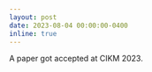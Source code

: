 ```yaml
---
layout: post
date: 2023-08-04 00:00:00-0400
inline: true
---
```


A paper got accepted at CIKM 2023.

